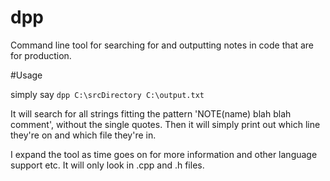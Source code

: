 # dpp
Command line tool for searching for and outputting notes in code that are for production.

#Usage

simply say `dpp C:\srcDirectory C:\output.txt`

It will search for all strings fitting the pattern 'NOTE(name) blah blah comment', without the single quotes.
Then it will simply print out which line they're on and which file they're in.

I expand the tool as time goes on for more information and other language support etc. It will only look in .cpp and .h files.
